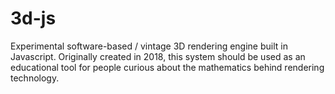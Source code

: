 # 3d-js
Experimental software-based / vintage 3D rendering engine built in Javascript. Originally created in 2018, this system should be used as an educational tool for people curious about the mathematics behind rendering technology.

